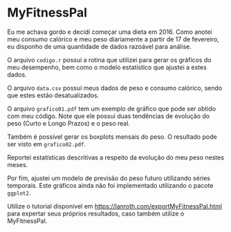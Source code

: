 # MyFitnessPal

Eu me achava gordo e decidi começar uma dieta em 2016. Como anotei meu consumo calórico e meu peso diariamente a partir de 17 de fevereiro, eu disponho de uma quantidade de dados razoável para análise.

O arquivo `codigo.r` possui a rotina que utilizei para gerar os gráficos do meu desempenho, bem como o modelo estatístico que ajustei a estes dados.

O arquivo `data.csv` possui meus dados de peso e consumo calórico, sendo que estes estão desatualizados.

O arquivo `grafico01.pdf` tem um exemplo de gráfico que pode ser obtido com meu código. Note que ele possui duas tendências de evolução do peso (Curto e Longo Prazos) e o peso real.

Também é possível gerar os boxplots mensais do peso. O resultado pode ser visto em `grafico02.pdf`.

Reportei estatísticas descritivas a respeito da evolução do meu peso nestes meses.

Por fim, ajustei um modelo de previsão do peso futuro utilizando séries temporais. Este gráficos ainda não foi implementado utilizando o pacote `ggplot2`.

Utilize o tutorial disponível em https://lanroth.com/exportMyFitnessPal.html para expertar seus próprios resultados, caso também utilize o MyFitnessPal.

